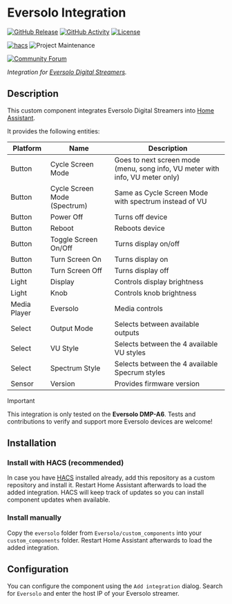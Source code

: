# Eversolo Integration

[![GitHub Release][releases-shield]][releases]
[![GitHub Activity][commits-shield]][commits]
[![License][license-shield]](LICENSE)

[![hacs][hacsbadge]][hacs]
![Project Maintenance][maintenance-shield]

[![Community Forum][forum-shield]][forum]

_Integration for [Eversolo Digital Streamers](https://www.eversolo.com/)._

## Description

This custom component integrates Eversolo Digital Streamers into [Home Assistant](https://www.home-assistant.io/).

It provides the following entities:

| Platform      | Name                         | Description                                                                   |
|---------------|------------------------------|-------------------------------------------------------------------------------|
| Button        | Cycle Screen Mode            | Goes to next screen mode (menu, song info, VU meter with info, VU meter only) |
| Button        | Cycle Screen Mode (Spectrum) | Same as Cycle Screen Mode with spectrum instead of VU                         |
| Button        | Power Off                    | Turns off device                                                              |
| Button        | Reboot                       | Reboots device                                                                |
| Button        | Toggle Screen On/Off         | Turns display on/off                                                          |
| Button        | Turn Screen On               | Turns display on |
| Button        | Turn Screen Off              | Turns display off |
| Light         | Display                      | Controls display brightness                                                   |
| Light         | Knob                         | Controls knob brightness                                                      |
| Media Player  | Eversolo                     | Media controls                                                                |
| Select        | Output Mode                  | Selects between available outputs                                             |
| Select        | VU Style                     | Selects between the 4 available VU styles                                     |
| Select        | Spectrum Style               | Selects between the 4 available Specrum styles                                |
| Sensor        | Version                      | Provides firmware version                                                     |

> [!IMPORTANT]
> This integration is only tested on the **Eversolo DMP-A6**. Tests and contributions to verify and support more Eversolo devices are welcome!

## Installation

### Install with HACS (recommended)

In case you have [HACS](https://hacs.xyz/) installed already, add this repository as a custom repository and install it. Restart Home Assistant afterwards to load the added integration. HACS will keep track of updates so you can install component updates when available.

### Install manually

Copy the `eversolo` folder from `Eversolo/custom_components` into your `custom_components` folder. Restart Home Assistant afterwards to load the added integration.

## Configuration

You can configure the component using the `Add integration` dialog. Search for `Eversolo` and enter the host IP of your Eversolo streamer.

[commits-shield]: https://img.shields.io/github/commit-activity/y/hchris1/eversolo.svg?style=for-the-badge
[commits]: https://github.com/hchris1/eversolo/commits/main
[hacs]: https://github.com/hacs/integration
[hacsbadge]: https://img.shields.io/badge/HACS-Custom-orange.svg?style=for-the-badge
[forum-shield]: https://img.shields.io/badge/community-forum-brightgreen.svg?style=for-the-badge
[forum]: https://community.home-assistant.io/
[license-shield]: https://img.shields.io/github/license/hchris1/eversolo.svg?style=for-the-badge
[maintenance-shield]: https://img.shields.io/badge/maintainer-Christian%20%40hchris1-blue.svg?style=for-the-badge
[releases-shield]: https://img.shields.io/github/release/hchris1/eversolo.svg?style=for-the-badge
[releases]: https://github.com/hchris1/eversolo/releases